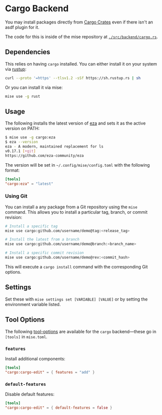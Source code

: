 # Cargo Backend

You may install packages directly from [Cargo Crates](https://crates.io/) even if there
isn't an asdf plugin for it.

The code for this is inside of the mise repository at [`./src/backend/cargo.rs`](https://github.com/jdx/mise/blob/main/src/backend/cargo.rs).

## Dependencies

This relies on having `cargo` installed. You can either install it on your
system via [rustup](https://rustup.rs/):

```sh
curl --proto '=https' --tlsv1.2 -sSf https://sh.rustup.rs | sh
```

Or you can install it via mise:

```sh
mise use -g rust
```

## Usage

The following installs the latest version of [eza](https://crates.io/crates/eza) and
sets it as the active version on PATH:

```sh
$ mise use -g cargo:eza
$ eza --version
eza - A modern, maintained replacement for ls
v0.17.1 [+git]
https://github.com/eza-community/eza
```

The version will be set in `~/.config/mise/config.toml` with the following format:

```toml
[tools]
"cargo:eza" = "latest"
```

### Using Git

You can install a any package from a Git repository using the `mise` command. This allows you to
install a particular tag, branch, or commit revision:

```sh
# Install a specific tag
mise use cargo:github.com/username/demo@tag:<release_tag>

# Install the latest from a branch
mise use cargo:github.com/username/demo@branch:<branch_name>

# Install a specific commit revision
mise use cargo:github.com/username/demo@rev:<commit_hash>
```

This will execute a `cargo install` command with the corresponding Git options.

## Settings

Set these with `mise settings set [VARIABLE] [VALUE]` or by setting the environment variable listed.

<script setup>
import { data } from '/settings.data.ts';
import Setting from '/components/setting.vue';
const settings = data.find(s => s.key === 'cargo').settings;
</script>
<Setting v-for="setting in settings" :setting="setting" :key="setting.key" :level="3" />

## Tool Options

The following [tool-options](/dev-tools/#tool-options) are available for the `cargo` backend—these
go in `[tools]` in `mise.toml`.

### `features`

Install additional components:

```toml
[tools]
"cargo:cargo-edit" = { features = "add" }
```

### `default-features`

Disable default features:

```toml
[tools]
"cargo:cargo-edit" = { default-features = false }
```
